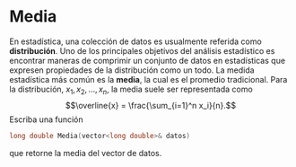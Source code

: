 # Media

En estadística, una colección de datos es usualmente referida como **distribución**.
Uno de los principales objetivos del análisis estadístico
es encontrar maneras de comprimir un conjunto de datos
en estadísticas que expresen propiedades de la distribución como un todo.
La medida estadística más común es la **media**,
la cual es el promedio tradicional.
Para la distribución,
$x_1, x_2, \dots, x_n$,
la media suele ser representada como
$$\overline{x} = \frac{\sum_{i=1}^n x_i}{n}.$$
Escriba una función
```cpp
long double Media(vector<long double>& datos)
```
que retorne la media del vector de datos.